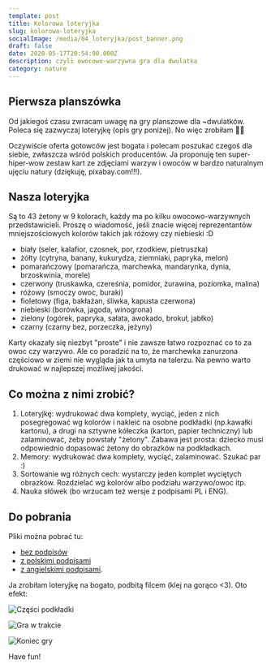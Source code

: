 ```yaml
---
template: post
title: Kolorowa loteryjka
slug: kolorowa-loteryjka
socialImage: /media/04_loteryjka/post_banner.png
draft: false
date: 2020-05-17T20:54:00.000Z
description: czyli owocowo-warzywna gra dla dwulatka
category: nature
---
```


## Pierwsza planszówka

Od jakiegoś czasu zwracam uwagę na gry planszowe dla ~dwulatków. Poleca się zazwyczaj loteryjkę (opis gry poniżej). No więc zrobiłam 🤷‍♀️

Oczywiście oferta gotowców jest bogata i polecam poszukać czegoś dla siebie, zwłaszcza wśród polskich producentów. Ja proponuję ten super-hiper-wow zestaw kart ze zdjęciami warzyw i owoców w bardzo naturalnym ujęciu natury (dziękuję, pixabay.com!!!).

## Nasza loteryjka 

Są to 43 żetony w 9 kolorach, każdy ma po kilku owocowo-warzywnych przedstawicieli. Proszę o wiadomość, jeśli znacie więcej reprezentantów mniejszościowych kolorów takich jak różowy czy niebieski :D

* biały (seler, kalafior, czosnek, por, rzodkiew, pietruszka)
* żółty (cytryna, banany, kukurydza, ziemniaki, papryka, melon)
* pomarańczowy (pomarańcza, marchewka, mandarynka, dynia, brzoskwinia, morele)
* czerwony (truskawka, czereśnia, pomidor, żurawina, poziomka, malina)
* różowy (smoczy owoc, buraki)
* fioletowy (figa, bakłażan, śliwka, kapusta czerwona)
* niebieski (borówka, jagoda, winogrona)
* zielony (ogórek, papryka, sałata, awokado, brokuł, jabłko)
* czarny (czarny bez, porzeczka, jeżyny)

Karty okazały się niezbyt "proste" i nie zawsze łatwo rozpoznać co to za owoc czy warzywo. Ale co poradzić na to, że marchewka zanurzona częściowo w ziemi nie wygląda jak ta umyta na talerzu. Na pewno warto drukować w najlepszej możliwej jakości.

## Co można z nimi zrobić?
1. Loteryjkę: wydrukować dwa komplety, wyciąć, jeden z nich posegregować wg kolorów i nakleić na osobne podkładki (np.kawałki kartonu), a drugi na sztywne kółeczka (karton, papier techniczny) lub zalaminować, żeby powstały "żetony". Zabawa jest prosta: dziecko musi odpowiednio dopasować żetony do obrazków na podkładkach. 
2. Memory: wydrukować dwa komplety, wyciąć, zalaminować. Szukać par :)
3. Sortowanie wg różnych cech: wystarczy jeden komplet wyciętych obrazków. Rozdzielać wg kolorów albo podziału warzywo/owoc itp.
4. Nauka słówek (bo wrzucam też wersje z podpisami PL i ENG).

## Do pobrania

Pliki można pobrać tu:
- [bez podpisów](https://1drv.ms/b/s!AnBGESr7ZM4Nl58yJxQ1mgShC8sGJA?e=8cdha5)
- [z polskimi podpisami](https://1drv.ms/b/s!AnBGESr7ZM4Nl58zYxdbdDLIybXjBg?e=dXKrWJ)
- [z angielskimi podpisami](https://1drv.ms/b/s!AnBGESr7ZM4Nl580qXccXIlmnT1aww?e=S12wzV).

Ja zrobiłam loteryjkę na bogato, podbitą filcem (klej na gorąco <3). Oto efekt:


![Części podkładki](/media/04_loteryjka/podkladka.jpg "Podkładka rozłożona na czynniki pierwsze. Naklejałam kolejne warstwy (filc, karton, papier techniczny, wydrukowane żetony, ramka z filcu) jedna na drugą.")

![Gra w trakcie](/media/04_loteryjka/gra_w_trakcie.jpg "Zabawa trwa. Gracz gdzieś pobiegł. Czy wróci?")

![Koniec gry](/media/04_loteryjka/koniec_gry.jpg "Podkładki z nałożonymi żetonami. Koniec gry!")

Have fun!